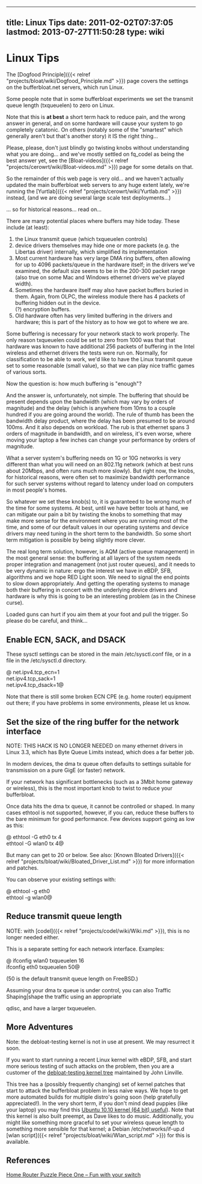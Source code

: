 
---
title: Linux Tips
date: 2011-02-02T07:37:05
lastmod: 2013-07-27T11:50:28
type: wiki
---
Linux Tips
==========

The [Dogfood Principle]({{< relref "projects/bloat/wiki/Dogfood_Principle.md" >}}) page covers the settings on the
bufferbloat.net servers, which run Linux.

Some people note that in some bufferbloat experiments we set the
transmit queue length (txqueuelen) to zero on Linux.

Note that this is **at best** a short term hack to reduce pain, and the
wrong answer in general, and on some hardware will cause your system to
go completely catatonic. On others (notably some of the "smartest" which
generally aren't but that's another story) it IS the right thing...

Please, please, don't just blindly go twisting knobs without
understanding what you are doing... and we've mostly settled on
fq\_codel as being the best answer yet, see the
[Bloat-videos]({{< relref "projects/cerowrt/wiki/Bloat-videos.md" >}}) page for some details on that.

So the remainder of this web page is very old... and we haven't actually
updated the main bufferbloat web servers to any huge extent lately,
we're running the [Yurtlab]({{< relref "projects/cerowrt/wiki/Yurtlab.md" >}}) instead, (and we are
doing several large scale test deployments...)

... so for historical reasons... read on...

There are many potential places where buffers may hide today. These
include (at least):

1.  the Linux transmit queue (which txqueuelen controls)
2.  device drivers themselves may hide one or more packets (e.g. the
    Libertas driver) internally, which simplified its implementation
3.  Most current hardware has very large DMA ring buffers, often
    allowing for up to 4096 packets/queue in the hardware itself; in the
    drivers we've examined, the default size seems to be in the 200-300
    packet range (also true on some Mac and Windows ethernet drivers
    we've played width).
4.  Sometimes the hardware itself may also have packet buffers buried
    in them. Again, from OLPC, the wireless module there has 4 packets
    of buffering hidden out in the device.\
    (?) encryption buffers.
5.  Old hardware often has very limited buffering in the drivers and
    hardware; this is part of the history as to how we got to where
    we are.

Some buffering is necessary for your network stack to work properly. The
only reason txqueuelen could be set to zero from 1000 was that that
hardware was known to have additional 256 packets of buffering in the
Intel wireless and ethernet drivers the tests were run on. Normally, for
classification to be able to work, we'd like to have the Linux transmit
queue set to some reasonable (small value), so that we can play nice
traffic games of various sorts.

Now the question is: how much buffering is "enough"?

And the answer is, unfortunately, not simple. The buffering that should
be present depends upon the bandwidth (which may vary by orders of
magnitude) and the delay (which is anywhere from 10ms to a couple
hundred if you are going around the world). The rule of thumb has been
the bandwidth delay product, where the delay has been presumed to be
around 100ms. And it also depends on workload. The rub is that ethernet
spans 3 orders of magnitude in bandwidth, and on wireless, it's even
worse, where moving your laptop a few inches can change your performance
by orders of magnitude.

What a server system's buffering needs on 1G or 10G networks is very
different than what you will need on an 802.11g network (which at best
runs about 20Mbps, and often runs much more slowly). But right now, the
knobs, for historical reasons, were often set to maximize bandwidth
performance for such server systems without regard to latency under load
on computers in most people's homes.

So whatever we set these knob(s) to, it is guaranteed to be wrong much
of the time for some systems. At best, until we have better tools at
hand, we can mitigate our pain a bit by twisting the knobs to something
that may make more sense for the environment where you are running most
of the time, and some of our default values in our operating systems and
device drivers may need tuning in the short term to the bandwidth. So
some short term mitigation is possible by being slightly more clever.

The real long term solution, however, is AQM (active queue management)
in the most general sense: the buffering at all layers of the system
needs proper integration and management (not just router queues), and it
needs to be very dynamic in nature: ergo the interest we have in eBDP,
SFB, algorithms and we hope RED Light soon. We need to signal the end
points to slow down appropriately. And getting the operating systems to
manage both their buffering in concert with the underlying device
drivers and hardware is why this is going to be an interesting problem
(as in the Chinese curse).

Loaded guns can hurt if you aim them at your foot and pull the trigger.
So please do be careful, and think...

Enable <link>ECN</link>, <link>SACK</link>, and <link>DSACK</link>
------------------------------------------------------------------

These sysctl settings can be stored in the main /etc/sysctl.conf file,
or in a file in the /etc/sysctl.d directory.

@ net.ipv4.tcp\_ecn=1\
net.ipv4.tcp\_sack=1\
net.ipv4.tcp\_dsack=1@

Note that there is still some broken ECN CPE (e.g. home router)
equipment out there; if you have problems in some environments, please
let us know.

Set the size of the ring buffer for the network interface
---------------------------------------------------------

NOTE: THIS HACK IS NO LONGER NEEDED on many ethernet drivers in Linux
3.3, which has Byte Queue Limits instead, which does a far better job.

In modern devices, the dma tx queue often defaults to settings suitable
for transmission on a pure GigE (or faster) network.

If your network has significant bottlenecks (such as a 3Mbit home
gateway or wireless), this is the most important knob to twist to reduce
your bufferbloat.

Once data hits the dma tx queue, it cannot be controlled or shaped. In
many cases ethtool is not supported, however, if you can, reduce these
buffers to the bare minimum for good performance. Few devices support
going as low as this:

@ ethtool -G eth0 tx 4\
ethtool -G wlan0 tx 4@

But many can get to 20 or below. See also: [Known Bloated Drivers]({{< relref "projects/bloat/wiki/Bloated_Driver_List.md" >}}) for more information and patches.

You can observe your existing settings with:

@ ethtool -g eth0\
ethtool -g wlan0@

Reduce transmit queue length
----------------------------

NOTE: with [codel]({{< relref "projects/codel/wiki/Wiki.md" >}}), this is no longer needed
either.

This is a separate setting for each network interface. Examples:

@ ifconfig wlan0 txqueuelen 16\
ifconfig eth0 txqueuelen 50@

(50 is the default transmit queue length on FreeBSD.)

Assuming your dma tx queue is under control, you can also <link>Traffic
Shaping|shape</link> the traffic using an appropriate
<link>qdisc</link>, and have a larger txqueuelen.

More Adventures
---------------

Note: the debloat-testing kernel is not in use at present. We may
resurrect it soon.

If you want to start running a recent Linux kernel with eBDP, SFB, and
start more serious testing of such attacks on the problem, then you are
a customer of the [debloat-testing kernel
tree](http://git.infradead.org/debloat-testing.git) maintained by John
Linville.

This tree has a (possibly frequently changing) set of kernel patches
that start to attack the bufferbloat problem in less naive ways. We hope
to get more automated builds for multiple distro's going soon (help
gratefully appreciated!). In the very short term, if you don't mind dead
puppies (like your laptop) you may find this [Ubuntu 10.10 kernel (64
bit) useful](http://mirrors.bufferbloat.net/Builds/)). Note that this
kernel is also built preempt, as Dave likes to do music. Additionally,
you might like something more graceful to set your wireless queue length
to something more sensible for that kernel; a Debian
/etc/networks/if-up.d [wlan script]({{< relref "projects/bloat/wiki/Wlan_script.md" >}}) for this is available.

References
----------

[Home Router Puzzle Piece One – Fun with your
switch](http://gettys.wordpress.com/2010/11/29/home-router-puzzle-piece-one-fun-with-your-switch/)
